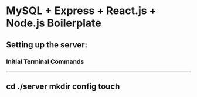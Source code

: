 # MySQL + Express + React.js + Node.js Boilerplate

## Setting up the server:

### Initial Terminal Commands
---
cd ./server
mkdir config
touch 
--- 

